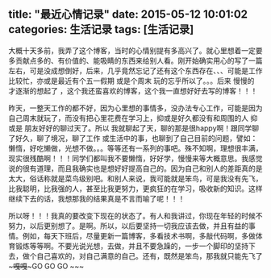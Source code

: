 title: "最近心情记录"
date: 2015-05-12 10:01:02
categories: 生活记录
tags: [生活记录]
---
  大概十天多前，我弄了这个博客，当时的心情别提有多高兴了。就心里想着一定要多贡献点多的、有价值的、能吸睛的东西来给别人看。刚开始确实用心的写了一篇左右，可是没成想倒好，后来，几乎竟然忘记了还有这个东西存在、、、可能是工作比较忙，亦或是最近有个五一假期 或是个周末 玩的忘乎所以了。。。后来 慢慢的 才逐渐的想起了 ，这个我还蛮喜欢的博客，这个我一直想好好去写的博客！！！
<!--more-->
  
 昨天，一整天工作的都不好，因为心里想的事情多，没办法专心工作，可能是因为自己周末就玩了，而没有把心里花费在学习上，抑或是好久都没有和周围的人 抑或是 朋友好好的聊过天了。所以 我就聊起了天，聊的那是很happy啊！跟同学聊了好久，聊了境况，聊了工作 或生活中的事，也聊到了自己目前的问题，譬如：懒惰，好吃懒做，光想不做。。。等等还有一系列的事吧。殊不知啊，理想很丰满，现实很残酷啊！！！同学们都叫我不要懒惰，好好学，慢慢来等大概意思。我感觉说的很有道理，而且我确实也是想好好提高自己的。因为自己和别人的差距真的是太大，俗话称就是菜鸟级别吧。和别人来说，我可能就是笨鸟，可是我没有先飞，比我聪明，比我强的人，甚至比我更努力，更疯狂的在学习，吸收新的知识。这样继续下去的话，我想那我的结果真是不言而喻了呢！！！

所以呀！！！我真的要改变下现在的状态了。有人和我讲过，你现在年轻的时候不努力，以后更别想了。是啊。所以，以后要坚持一切我应该去做，并且有益的事情。例如，每天下班后，尽量更新一篇博客，多看技术书啊，多敲代码啊，多做体育锻炼等等啊。不要光说光想，去做，并且不要急躁的，一步一个脚印的坚持下去，做个自己喜欢的，对自己满意的自己。还有，既然是笨鸟，那我就只能先飞了~~~嘎嘎~~~GO GO GO ~~~




